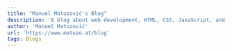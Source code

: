 ```yaml
---
title: "Manuel Matuzović's Blog"
description: 'A blog about web development, HTML, CSS, JavaScript, and web accessibility.'
author: 'Manuel Matuzović'
url: 'https://www.matuzo.at/blog'
tags: Blogs
---
```


